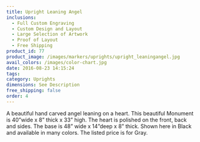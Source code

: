 ```yaml
---
title: Upright Leaning Angel
inclusions:
  - Full Custom Engraving
  - Custom Design and Layout
  - Large Selection of Artwork
  - Proof of Layout
  - Free Shipping
product_id: 77
product_image: /images/markers/uprights/upright_leaningangel.jpg
avail_colors: /images/color-chart.jpg
date: 2016-08-23 14:15:24
tags:
category: Uprights
dimensions: See Description
free_shipping: false
order: 4
---
```

A beautiful hand carved angel leaning on a heart. This beautiful Monument is 40”wide x 8” thick x 33” high. The heart is polished on the front, back and sides. The base is 48” wide x 14”deep x 8” thick. Shown here in Black and available in many colors. The listed price is for Gray.